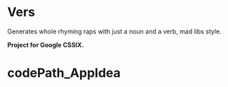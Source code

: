 # Vers
Generates whole rhyming raps with just a noun and a verb, mad libs style. 

**Project for Google CSSIX.**
# codePath_AppIdea
